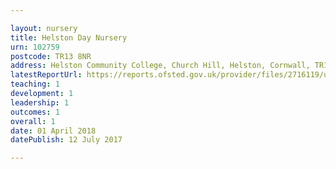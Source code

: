 ```yaml
---

layout: nursery
title: Helston Day Nursery
urn: 102759
postcode: TR13 8NR
address: Helston Community College, Church Hill, Helston, Cornwall, TR13 8NR
latestReportUrl: https://reports.ofsted.gov.uk/provider/files/2716119/urn/102759.pdf
teaching: 1
development: 1
leadership: 1
outcomes: 1
overall: 1
date: 01 April 2018 
datePublish: 12 July 2017

---
```

